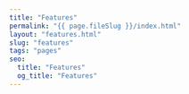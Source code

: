```yaml
---
title: "Features"
permalink: "{{ page.fileSlug }}/index.html"
layout: "features.html"
slug: "features"
tags: "pages"
seo:
  title: "Features"
  og_title: "Features"
---
```



